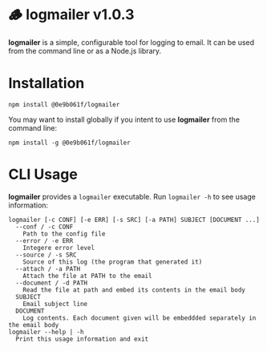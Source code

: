 # :wood: **logmailer** v1.0.3

**logmailer** is a simple, configurable tool for logging to email. It can be used from the command line or as a Node.js library.

# Installation

`npm install @0e9b061f/logmailer`

You may want to install globally if you intent to use **logmailer** from the command line:

`npm install -g @0e9b061f/logmailer`

# CLI Usage

**logmailer** provides a `logmailer` executable. Run `logmailer -h` to see usage information:

```
logmailer [-c CONF] [-e ERR] [-s SRC] [-a PATH] SUBJECT [DOCUMENT ...]
  --conf / -c CONF
    Path to the config file
  --error / -e ERR
    Integere error level
  --source / -s SRC
    Source of this log (the program that generated it)
  --attach / -a PATH
    Attach the file at PATH to the email
  --document / -d PATH
    Read the file at path and embed its contents in the email body
  SUBJECT
    Email subject line
  DOCUMENT
    Log contents. Each document given will be embeddded separately in the email body
logmailer --help | -h
  Print this usage information and exit
```